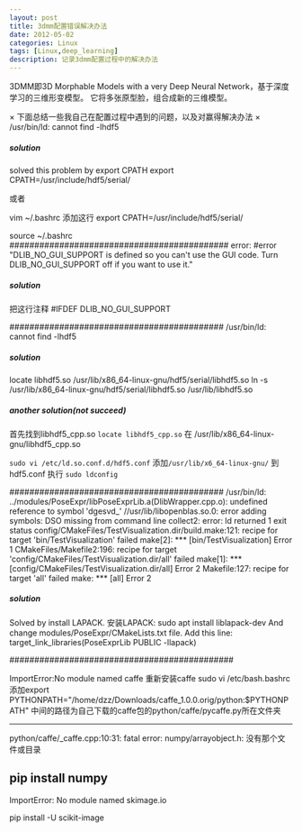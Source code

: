 ```yaml
---
layout: post
title: 3dmm配置错误解决办法
date: 2012-05-02
categories: Linux
tags: [Linux,deep_learning]
description: 记录3dmm配置过程中的解决办法
---
```


3DMM即3D Morphable Models with a very Deep Neural Network，基于深度学习的三维形变模型。
它将多张原型脸，组合成新的三维模型。

× 下面总结一些我自己在配置过程中遇到的问题，以及对赢得解决办法
× /usr/bin/ld: cannot find -lhdf5

##### solution
solved this problem by export CPATH
export CPATH=/usr/include/hdf5/serial/

或者

vim ~/.bashrc
添加这行
export CPATH=/usr/include/hdf5/serial/

source ~/.bashrc
############################################
error: #error "DLIB_NO_GUI_SUPPORT is defined so you can't use the GUI code.  Turn DLIB_NO_GUI_SUPPORT off if you want to use it."


##### solution
把这行注释  #IFDEF DLIB_NO_GUI_SUPPORT



###########################################
/usr/bin/ld: cannot find -lhdf5

##### solution
 locate libhdf5.so
/usr/lib/x86_64-linux-gnu/hdf5/serial/libhdf5.so
 ln -s /usr/lib/x86_64-linux-gnu/hdf5/serial/libhdf5.so /usr/lib/libhdf5.so

##### another solution(not succeed)
首先找到libhdf5_cpp.so `locate libhdf5_cpp.so`
在 /usr/lib/x86_64-linux-gnu/libhdf5_cpp.so

`sudo vi /etc/ld.so.conf.d/hdf5.conf`
添加`/usr/lib/x6_64-linux-gnu/` 到 hdf5.conf
执行  `sudo ldconfig`


###########################################
/usr/bin/ld: ../modules/PoseExpr/libPoseExprLib.a(DlibWrapper.cpp.o): undefined reference to symbol 'dgesvd_'
//usr/lib/libopenblas.so.0: error adding symbols: DSO missing from command line
collect2: error: ld returned 1 exit status
config/CMakeFiles/TestVisualization.dir/build.make:121: recipe for target 'bin/TestVisualization' failed
make[2]: *** [bin/TestVisualization] Error 1
CMakeFiles/Makefile2:196: recipe for target 'config/CMakeFiles/TestVisualization.dir/all' failed
make[1]: *** [config/CMakeFiles/TestVisualization.dir/all] Error 2
Makefile:127: recipe for target 'all' failed
make: *** [all] Error 2

##### solution
Solved by install LAPACK. 
安装LAPACK: sudo apt install liblapack-dev
And change modules/PoseExpr/CMakeLists.txt file. Add this line:
target_link_libraries(PoseExprLib PUBLIC -llapack)

#############################################

ImportError:No module named caffe
重新安装caffe
sudo vi /etc/bash.bashrc
添加export PYTHONPATH="/home/dzz/Downloads/caffe_1.0.0.orig/python:$PYTHONPATH"
中间的路径为自己下载的caffe包的python/caffe/pycaffe.py所在文件夹

----
python/caffe/_caffe.cpp:10:31: fatal error: numpy/arrayobject.h: 没有那个文件或目录

pip install numpy
----

ImportError: No module named skimage.io

pip install -U scikit-image 


